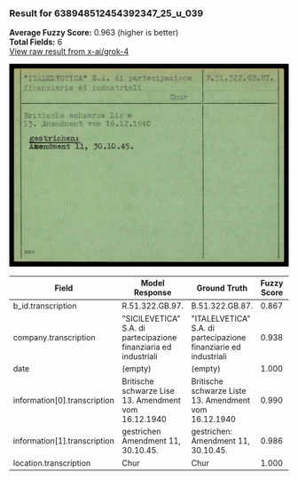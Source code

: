 ### Result for 638948512454392347_25_u_039
**Average Fuzzy Score:** 0.963 (higher is better)<br>
**Total Fields:** 6<br>
[View raw result from x-ai/grok-4](https://github.com/RISE-UNIBAS/humanities_data_benchmark/blob/main/results/2025-10-24/T0336/request_T0336_638948512454392347_25_u_039.json)

<img src="https://github.com/RISE-UNIBAS/humanities_data_benchmark/blob/main/benchmarks/blacklist/images/638948512454392347_25_u_039.jpg?raw=true" alt="638948512454392347_25_u_039" width="600px">

| Field | Model Response | Ground Truth | Fuzzy Score | Match |
|-------|----------------|--------------|-------------|-------|
| b_id.transcription | R.51.322.GB.97. | B.51.322.GB.87. | 0.867 | ❌ |
| company.transcription | "SICILEVETICA" S.A. di partecipazione finanziaria ed industriali | "ITALELVETICA" S.A. di partecipazione finanziarie ed industriali | 0.938 | ✅ |
| date | (empty) | (empty) | 1.000 | ✅ |
| information[0].transcription | Britische schwarze Lise<br>13. Amendment vom 16.12.1940 | Britische schwarze Liste<br>13. Amendment vom 16.12.1940 | 0.990 | ✅ |
| information[1].transcription | gestrichen<br>Amendment 11, 30.10.45. | gestrichen:<br>Amendment 11, 30.10.45. | 0.986 | ✅ |
| location.transcription | Chur | Chur | 1.000 | ✅ |
